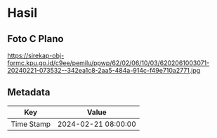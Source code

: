 # Hasil

## Foto C Plano

https://sirekap-obj-formc.kpu.go.id/c9ee/pemilu/ppwp/62/02/06/10/03/6202061003071-20240221-073532--342ea1c8-2aa5-484a-914c-f49e710a2771.jpg


## Metadata

| Key        | Value               |
| ---------- | ------------------- |
| Time Stamp | 2024-02-21 08:00:00 |



